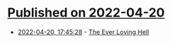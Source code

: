 # [Published on 2022-04-20](index.md)

* [2022-04-20, 17:45:28](https://news.ycombinator.com/item?id=31100438) - [The Ever Loving Hell](https://onefoottsunami.com/2022/04/20/the-ever-loving-hell/)
